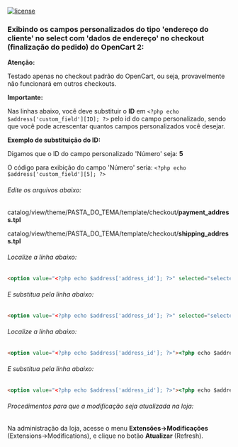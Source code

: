 [![license][licenca-badge]][LICENSE]

### Exibindo os campos personalizados do tipo 'endereço do cliente' no select com 'dados de endereço' no checkout (finalização do pedido) do OpenCart 2:

**Atenção:**

Testado apenas no checkout padrão do OpenCart, ou seja, provavelmente não funcionará em outros checkouts.

**Importante:**

Nas linhas abaixo, você deve substituir o **ID** em ```<?php echo $address['custom_field'][ID]; ?>``` pelo id do campo personalizado, sendo que você pode acrescentar quantos campos personalizados você desejar.

**Exemplo de substituição do ID:**

Digamos que o ID do campo personalizado 'Número' seja: **5**

O código para exibição do campo 'Número' seria:
```<?php echo $address['custom_field'][5]; ?>```

###### Edite os arquivos abaixo:

catalog/view/theme/PASTA_DO_TEMA/template/checkout/**payment_address.tpl**

catalog/view/theme/PASTA_DO_TEMA/template/checkout/**shipping_address.tpl**

###### Localize a linha abaixo:

```html
<option value="<?php echo $address['address_id']; ?>" selected="selected"><?php echo $address['firstname']; ?> <?php echo $address['lastname']; ?>, <?php echo $address['address_1']; ?>, <?php echo $address['city']; ?>, <?php echo $address['zone']; ?>, <?php echo $address['country']; ?></option>
```

###### E substitua pela linha abaixo:

```html
<option value="<?php echo $address['address_id']; ?>" selected="selected"><?php echo $address['firstname']; ?> <?php echo $address['lastname']; ?>, <?php echo $address['address_1']; ?>, <?php echo $address['custom_field'][ID]; ?>, <?php echo $address['address_2'] ?>, <?php echo $address['city']; ?>, <?php echo $address['zone']; ?>, <?php echo $address['country']; ?></option>
```

###### Localize a linha abaixo:

```html
<option value="<?php echo $address['address_id']; ?>"><?php echo $address['firstname']; ?> <?php echo $address['lastname']; ?>, <?php echo $address['address_1']; ?>, <?php echo $address['city']; ?>, <?php echo $address['zone']; ?>, <?php echo $address['country']; ?></option>
```

###### E substitua pela linha abaixo:

```html
<option value="<?php echo $address['address_id']; ?>"><?php echo $address['firstname']; ?> <?php echo $address['lastname']; ?>, <?php echo $address['address_1']; ?>, <?php echo $address['custom_field'][ID]; ?>, <?php echo $address['address_2'] ?>, <?php echo $address['city']; ?>, <?php echo $address['zone']; ?>, <?php echo $address['country']; ?></option>
```

###### Procedimentos para que a modificação seja atualizada na loja:

Na administração da loja, acesse o menu **Extensões→Modificações** (Extensions→Modifications), e clique no botão **Atualizar** (Refresh).

[licenca-badge]: https://img.shields.io/badge/licença-GPLv3-blue.svg
[LICENSE]: ./LICENSE
